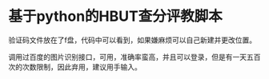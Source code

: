 # 基于python的HBUT查分评教脚本  
<p>验证码文件放在了f盘，代码中可以看到，如果嫌麻烦可以自己新建并更改位置。
<p>调用过百度的图片识别接口，可用，准确率蛮高，并且可以登录，但是有一天五百次的次数限制，因此弃用，建议用手输入。
